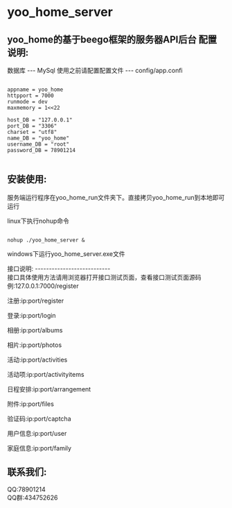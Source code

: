 # yoo_home_server
yoo_home的基于beego框架的服务器API后台
配置说明:
--------------------------------
数据库 --- MySql
使用之前请配置配置文件 --- config/app.confi  
<pre><code>
appname = yoo_home
httpport = 7000
runmode = dev
maxmemory = 1<<22

host_DB = "127.0.0.1"
port_DB = "3306"
charset = "utf8"
name_DB = "yoo_home"
username_DB = "root"
password_DB = 78901214
  
</code></pre>
安装使用:
---------------------------

服务端运行程序在yoo_home_run文件夹下。直接拷贝yoo_home_run到本地即可运行     

linux下执行nohup命令   
<pre><code>
nohup ./yoo_home_server &  
</code></pre>

windows下运行yoo_home_server.exe文件

接口说明:
---------------------------                                                                                                  
接口具体使用方法请用浏览器打开接口测试页面，查看接口测试页面源码                       
例:127.0.0.1:7000/register                                   
 
注册:ip:port/register                      
                              
登录:ip:port/login                                   

相册:ip:port/albums                           

相片:ip:port/photos                                                            

活动:ip:port/activities                                    

活动项:ip:port/activityitems                          

日程安排:ip:port/arrangement                     

附件:ip:port/files                        

验证码:ip:port/captcha                             

用户信息:ip:port/user                                

家庭信息:ip:port/family                               

联系我们:
---------------------------
QQ:78901214  
QQ群:434752626
